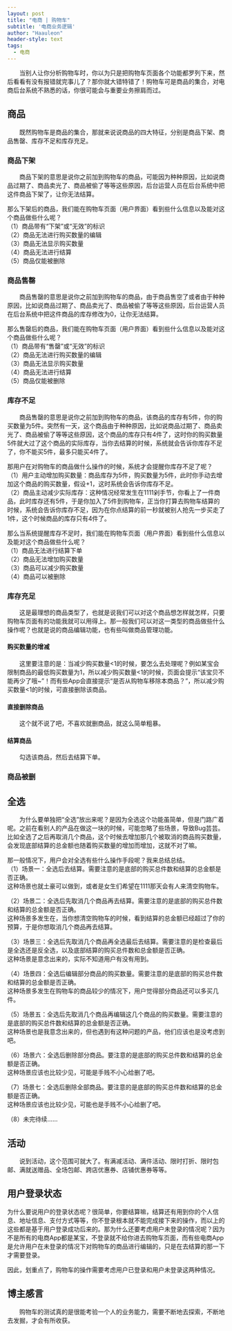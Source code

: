 ```yaml
---
layout: post
title: "电商 | 购物车"
subtitle: '电商业务逻辑'
author: "Haauleon"
header-style: text
tags:
  - 电商
---
```


&emsp;&emsp;当别人让你分析购物车时，你以为只是把购物车页面各个功能都罗列下来，然后看看有没有报错就完事儿了？那你就大错特错了！购物车可是商品的集合，对电商后台系统不熟悉的话，你很可能会与重要业务擦肩而过。




## 商品
&emsp;&emsp;既然购物车是商品的集合，那就来说说商品的四大特征，分别是商品下架、商品售罄、库存不足和库存充足。

### 商品下架
&emsp;&emsp;商品下架的意思是说你之前加到购物车的商品，可能因为种种原因，比如说商品过期了、商品卖光了、商品被偷了等等这些原因，后台运营人员在后台系统中把这件商品下架了，让你无法结算。       

那么下架后的商品，我们能在购物车页面（用户界面）看到些什么信息以及能对这个商品做些什么呢？        
（1）商品带有“下架”或“无效”的标识               
（2）商品无法进行购买数量的编辑        
（3）商品无法显示购买数量              
（4）商品无法进行结算           
（5）商品仅能被删除                       

### 商品售罄
&emsp;&emsp;商品售罄的意思是说你之前加到购物车的商品，由于商品售空了或者由于种种原因，比如说商品过期了、商品卖光了、商品被偷了等等这些原因，后台运营人员在后台系统中把这件商品的库存修改为0，让你无法结算。         

那么售罄后的商品，我们能在购物车页面（用户界面）看到些什么信息以及能对这个商品做些什么呢？                   
（1）商品带有“售罄”或“无效”的标识               
（2）商品无法进行购买数量的编辑        
（3）商品无法显示购买数量              
（4）商品无法进行结算           
（5）商品仅能被删除 

### 库存不足
&emsp;&emsp;商品售罄的意思是说你之前加到购物车的商品，该商品的库存有5件，你的购买数量为5件。突然有一天，这个商品由于种种原因，比如说商品过期了、商品卖光了、商品被偷了等等这些原因，这个商品的库存只有4件了，这时你的购买数量5件就大过了这个商品的实际库存，当你去结算的时候，系统就会告诉你库存不足了，你不能买5件，最多只能买4件了。         

那用户在对购物车的商品做什么操作的时候，系统才会提醒你库存不足了呢？         
（1）用户主动增加购买数量：商品库存为5件，购买数量为5件，此时你手动去增加这个商品的购买数量，假设+1，这时系统会告诉你库存不足。        
（2）商品主动减少实际库存：这种情况经常发生在1111剁手节，你看上了一件商品，此时库存还有5件，于是你加入了5件到购物车，正当你打算去购物车结算的时候，系统会告诉你库存不足，因为在你点结算的前一秒就被别人抢先一步买走了1件，这个时候商品的库存只有4件了。       

那么当系统提醒库存不足时，我们能在购物车页面（用户界面）看到些什么信息以及能对这个商品做些什么呢？     
（1）商品无法进行结算下单       
（2）商品无法增加购买数量      
（3）商品可以减少购买数量       
（4）商品可以被删除        

### 库存充足
&emsp;&emsp;这是最理想的商品类型了，也就是说我们可以对这个商品想怎样就怎样，只要购物车页面有的功能我就可以用得上。那一般我们可以对这一类型的商品做些什么操作呢？也就是说的商品编辑功能，也有些叫做商品管理功能。

#### 购买数量的增减
&emsp;&emsp;这里要注意的是：当减少购买数量<1的时候，要怎么去处理呢？例如某宝会限制商品的最低购买数量为1，所以减少购买数量<1的时候，页面会提示“该宝贝不能再少了哦~”！而有些App会直接提示“是否从购物车移除本商品？”，所以减少购买数量<1的时候，可直接删除该商品。

#### 直接删除商品
&emsp;&emsp;这个就不说了吧，不喜欢就删商品，就这么简单粗暴。

#### 结算商品
&emsp;&emsp;勾选该商品，然后去结算下单。

### 商品被删


## 全选
&emsp;&emsp;为什么要单独把“全选”放出来呢？是因为全选这个功能虽简单，但是门路广着呢。之前在看别人的产品在做这一块的时候，可能忽略了些场景，导致Bug芸芸。比如全选了之后再取消几个商品，这个时候去增加那几个被取消的商品购买数量，会发现底部结算的总金额也随着购买数量的增加而增加，这就不对了嘛。      

那一般情况下，用户会对全选有些什么操作手段呢？我来总结总结。       
（1）场景一：全选后去结算。需要注意的是底部的购买总件数和结算的总金额是否正确。               
这种场景也就土豪可以做到，或者是女生们希望在1111那天会有人来清空购物车。           

（2）场景二：全选后先取消几个商品再去结算。需要注意的是底部的购买总件数和结算的总金额是否正确。        
这种场景多发生在，当你想清空购物车的时候，看到结算的总金额已经超过了你的预算，于是你想取消几个商品再去结算。          

（3）场景三：全选后先取消几个商品再全选最后去结算。需要注意的是检查最后是全选还是反全选，以及底部结算的购买总件数和总金额是否正确。           
这种场景是意念出来的，实际不知道用户有没有用到。          

（4）场景四：全选后编辑部分商品的购买数量。需要注意的是底部的购买总件数和结算的总金额是否正确。      
这种场景多发生在购物车的商品较少的情况下，用户觉得部分商品还可以多买几件。            

（5）场景五：全选后先取消几个商品再编辑这几个商品的购买数量。需要注意的是底部的购买总件数和结算的总金额是否正确。        
这种场景也是我意念出来的，但也遇到有这种问题的产品，他们应该也是没考虑到吧。          

（6）场景六：全选后删除部分商品。要注意的是底部的购买总件数和结算的总金额是否正确。       
这种场景应该也比较少见，可能是手贱不小心给删了吧。       

（7）场景七：全选后删除全部商品。要注意的是底部的购买总件数和结算的总金额是否正确。         
 这种场景应该也比较少见，可能也是手贱不小心给删了吧。       

（8）未完待续......


## 活动 
&emsp;&emsp;说到活动，这个范围可就大了。有满减活动、满件活动、限时打折、限时包邮、满就送赠品、全场包邮、跨店优惠券、店铺优惠券等等。      


## 用户登录状态     
为什么要说用户的登录状态呢？很简单，你要结算嘛，结算还有用到你的个人信息、地址信息、支付方式等等，你不登录根本就不能完成接下来的操作，而以上的这些都是基于用户登录成功后来的。那为什么还要考虑用户未登录的情况呢？因为不是所有的电商App都是某宝，不登录就不给你进去购物车页面，而有些电商App是允许用户在未登录的情况下对购物车的商品进行编辑的，只是在去结算的那一下才需要登录。      

因此，划重点了，购物车的操作需要考虑用户已登录和用户未登录这两种情况。


## 博主感言
&emsp;&emsp;购物车的测试真的是很能考验一个人的业务能力，需要不断地去探索，不断地去发掘，才会有所收获。